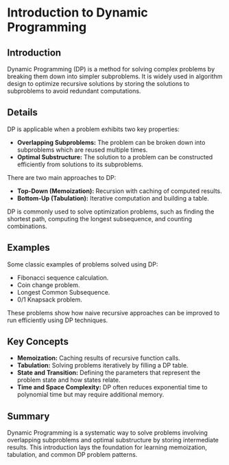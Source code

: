 # Introduction to Dynamic Programming

## Introduction

Dynamic Programming (DP) is a method for solving complex problems by breaking them down into simpler subproblems. It is widely used in algorithm design to optimize recursive solutions by storing the solutions to subproblems to avoid redundant computations.

## Details

DP is applicable when a problem exhibits two key properties:

- **Overlapping Subproblems:** The problem can be broken down into subproblems which are reused multiple times.
- **Optimal Substructure:** The solution to a problem can be constructed efficiently from solutions to its subproblems.

There are two main approaches to DP:

- **Top-Down (Memoization):** Recursion with caching of computed results.
- **Bottom-Up (Tabulation):** Iterative computation and building a table.

DP is commonly used to solve optimization problems, such as finding the shortest path, computing the longest subsequence, and counting combinations.

## Examples

Some classic examples of problems solved using DP:

- Fibonacci sequence calculation.
- Coin change problem.
- Longest Common Subsequence.
- 0/1 Knapsack problem.

These problems show how naive recursive approaches can be improved to run efficiently using DP techniques.

## Key Concepts

- **Memoization:** Caching results of recursive function calls.
- **Tabulation:** Solving problems iteratively by filling a DP table.
- **State and Transition:** Defining the parameters that represent the problem state and how states relate.
- **Time and Space Complexity:** DP often reduces exponential time to polynomial time but may require additional memory.

## Summary

Dynamic Programming is a systematic way to solve problems involving overlapping subproblems and optimal substructure by storing intermediate results. This introduction lays the foundation for learning memoization, tabulation, and common DP problem patterns.
